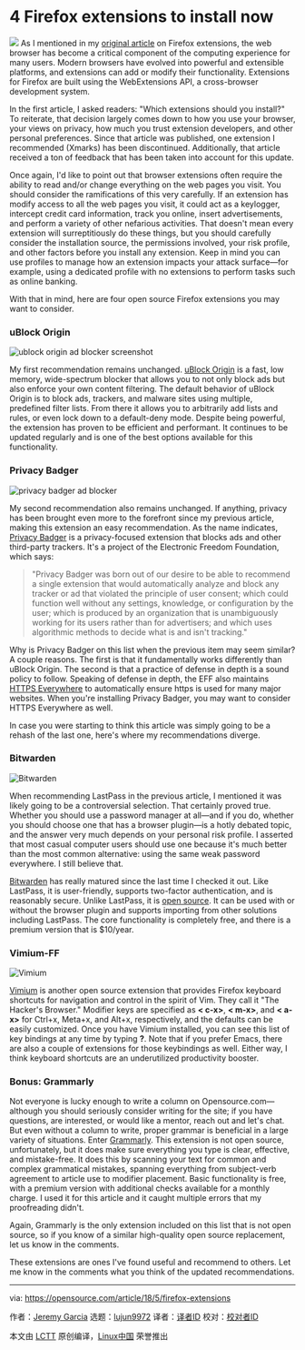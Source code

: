 4 Firefox extensions to install now
======
![](https://opensource.com/sites/default/files/styles/image-full-size/public/lead-images/redpanda_firefox_pet_animal.jpg?itok=aSpKsyna)
As I mentioned in my [original article][1] on Firefox extensions, the web browser has become a critical component of the computing experience for many users. Modern browsers have evolved into powerful and extensible platforms, and extensions can add or modify their functionality. Extensions for Firefox are built using the WebExtensions API, a cross-browser development system.

In the first article, I asked readers: "Which extensions should you install?" To reiterate, that decision largely comes down to how you use your browser, your views on privacy, how much you trust extension developers, and other personal preferences. Since that article was published, one extension I recommended (Xmarks) has been discontinued. Additionally, that article received a ton of feedback that has been taken into account for this update.

Once again, I'd like to point out that browser extensions often require the ability to read and/or change everything on the web pages you visit. You should consider the ramifications of this very carefully. If an extension has modify access to all the web pages you visit, it could act as a keylogger, intercept credit card information, track you online, insert advertisements, and perform a variety of other nefarious activities. That doesn't mean every extension will surreptitiously do these things, but you should carefully consider the installation source, the permissions involved, your risk profile, and other factors before you install any extension. Keep in mind you can use profiles to manage how an extension impacts your attack surface—for example, using a dedicated profile with no extensions to perform tasks such as online banking.

With that in mind, here are four open source Firefox extensions you may want to consider.

### uBlock Origin

![ublock origin ad blocker screenshot][2]

My first recommendation remains unchanged. [uBlock Origin][3] is a fast, low memory, wide-spectrum blocker that allows you to not only block ads but also enforce your own content filtering. The default behavior of uBlock Origin is to block ads, trackers, and malware sites using multiple, predefined filter lists. From there it allows you to arbitrarily add lists and rules, or even lock down to a default-deny mode. Despite being powerful, the extension has proven to be efficient and performant. It continues to be updated regularly and is one of the best options available for this functionality.

### Privacy Badger

![privacy badger ad blocker][4]

My second recommendation also remains unchanged. If anything, privacy has been brought even more to the forefront since my previous article, making this extension an easy recommendation. As the name indicates, [Privacy Badger][5] is a privacy-focused extension that blocks ads and other third-party trackers. It's a project of the Electronic Freedom Foundation, which says:

> "Privacy Badger was born out of our desire to be able to recommend a single extension that would automatically analyze and block any tracker or ad that violated the principle of user consent; which could function well without any settings, knowledge, or configuration by the user; which is produced by an organization that is unambiguously working for its users rather than for advertisers; and which uses algorithmic methods to decide what is and isn't tracking."

Why is Privacy Badger on this list when the previous item may seem similar? A couple reasons. The first is that it fundamentally works differently than uBlock Origin. The second is that a practice of defense in depth is a sound policy to follow. Speaking of defense in depth, the EFF also maintains [HTTPS Everywhere][6] to automatically ensure https is used for many major websites. When you're installing Privacy Badger, you may want to consider HTTPS Everywhere as well.

In case you were starting to think this article was simply going to be a rehash of the last one, here's where my recommendations diverge.

### Bitwarden

![Bitwarden][7]

When recommending LastPass in the previous article, I mentioned it was likely going to be a controversial selection. That certainly proved true. Whether you should use a password manager at all—and if you do, whether you should choose one that has a browser plugin—is a hotly debated topic, and the answer very much depends on your personal risk profile. I asserted that most casual computer users should use one because it's much better than the most common alternative: using the same weak password everywhere. I still believe that.

[Bitwarden][8] has really matured since the last time I checked it out. Like LastPass, it is user-friendly, supports two-factor authentication, and is reasonably secure. Unlike LastPass, it is [open source][9]. It can be used with or without the browser plugin and supports importing from other solutions including LastPass. The core functionality is completely free, and there is a premium version that is $10/year.

### Vimium-FF

![Vimium][10]

[Vimium][11] is another open source extension that provides Firefox keyboard shortcuts for navigation and control in the spirit of Vim. They call it "The Hacker's Browser." Modifier keys are specified as **< c-x>**, **< m-x>**, and **< a-x>** for Ctrl+x, Meta+x, and Alt+x, respectively, and the defaults can be easily customized. Once you have Vimium installed, you can see this list of key bindings at any time by typing **?**. Note that if you prefer Emacs, there are also a couple of extensions for those keybindings as well. Either way, I think keyboard shortcuts are an underutilized productivity booster.

### Bonus: Grammarly

Not everyone is lucky enough to write a column on Opensource.com—although you should seriously consider writing for the site; if you have questions, are interested, or would like a mentor, reach out and let's chat. But even without a column to write, proper grammar is beneficial in a large variety of situations. Enter [Grammarly][12]. This extension is not open source, unfortunately, but it does make sure everything you type is clear, effective, and mistake-free. It does this by scanning your text for common and complex grammatical mistakes, spanning everything from subject-verb agreement to article use to modifier placement. Basic functionality is free, with a premium version with additional checks available for a monthly charge. I used it for this article and it caught multiple errors that my proofreading didn't.

Again, Grammarly is the only extension included on this list that is not open source, so if you know of a similar high-quality open source replacement, let us know in the comments.

These extensions are ones I've found useful and recommend to others. Let me know in the comments what you think of the updated recommendations.

--------------------------------------------------------------------------------

via: https://opensource.com/article/18/5/firefox-extensions

作者：[Jeremy Garcia][a]
选题：[lujun9972](https://github.com/lujun9972)
译者：[译者ID](https://github.com/译者ID)
校对：[校对者ID](https://github.com/校对者ID)

本文由 [LCTT](https://github.com/LCTT/TranslateProject) 原创编译，[Linux中国](https://linux.cn/) 荣誉推出

[a]:https://opensource.com/users/jeremy-garcia
[1]:https://opensource.com/article/18/1/top-5-firefox-extensions
[2]:https://opensource.com/sites/default/files/styles/panopoly_image_original/public/ublock.png?itok=_QFEbDmq (ublock origin ad blocker screenshot)
[3]:https://addons.mozilla.org/en-US/firefox/addon/ublock-origin/
[4]:https://opensource.com/sites/default/files/styles/panopoly_image_original/public/images/life-uploads/privacy_badger_1.0.1.png?itok=qZXQeKtc (privacy badger ad blocker screenshot)
[5]:https://www.eff.org/privacybadger
[6]:https://www.eff.org/https-everywhere
[7]:https://opensource.com/sites/default/files/styles/panopoly_image_original/public/u128651/bitwarden.png?itok=gZPrCYoi (Bitwarden)
[8]:https://bitwarden.com/
[9]:https://github.com/bitwarden
[10]:https://opensource.com/sites/default/files/styles/panopoly_image_original/public/u128651/vimium.png?itok=QRESXjWG (Vimium)
[11]:https://addons.mozilla.org/en-US/firefox/addon/vimium-ff/
[12]:https://www.grammarly.com/
